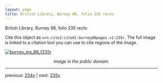 ```yaml
---
layout: page
title: British Library, Burney 86, folio 235 recto
---
```


British Library, Burney 86, folio 235 recto

Cite this object as `urn:cite2:citebl:burney86pages.v1:235r`.  The full image is linked to a citation tool you can use to cite regions of the image.

[![burney_ms_86_f235r](http://www.homermultitext.org/iipsrv?IIIF=/project/homer/pyramidal/deepzoom/citebl/burney86imgs/v1/burney_ms_86_f235r.tif/full/800,/0/default.jpg)](http://www.homermultitext.org/ict2/?urn=urn:cite2:citebl:burney86imgs.v1:burney_ms_86_f235r) 

<p style="text-align: center; font-style: italic;">Image in the public domain.</p>

---

previous: [234v](../234v/) | next: [235v](../235v/)